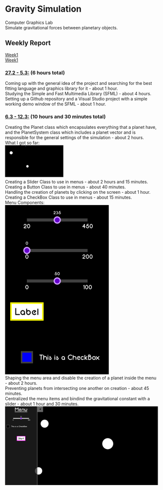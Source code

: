# Gravity Simulation
 Computer Graphics Lab  
Simulate gravitational forces between planetary objects.
## Weekly Report
[Week1](#anchor-link1)  
[Week1](#anchor-link2)  
### <ins>27.2 - 5.3:</ins> (6 hours total)
Coming up with the general idea of the project and searching for the best fitting language and graphics library for it - about 1 hour.  
Studying the Simple and Fast Multimedia Library (SFML) - about 4 hours.  
Setting up a Github repository and a Visual Studio project with a simple working demo window of the SFML - about 1 hour.  

### <ins>6.3 - 12.3:</ins> (10 hours and 30 minutes total)
Creating the Planet class which encapsulates everything that a planet have, and the PlanetSystem class which includes a planet vector and is responsible for the general settings of the simulation - about 2 hours.  
What I got so far:  
<img src="Media/6-3-gravityForceExample.gif" width="192" height="108" />  
Creating a Slider Class to use in menus - about 2 hours and 15 minutes.  
Creating a Button Class to use in menus - about 40 minutes.  
Handling the creation of planets by clicking on the screen - about 1 hour.  
Creating a CheckBox Class to use in menus - about 15 minutes.  
Menu Components:  
![ExampleOfMenu](Media/6-3-menuExample.png?raw=true)  
Shaping the menu area and disable the creation of a planet inside the menu - about 2 hours.  
Preventing planets from intersecting one another on creation - about 45 minutes.  
Centralized the menu items and bindind the gravitational constant with a slider - about 1 hour and 30 minutes.  
![ScreenShot](Media/11-3-screenShot.png?raw=true)  